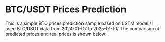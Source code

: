 # BTC/USDT Prices Prediction
This is a simple BTC prices prediction sample based on LSTM model./
I used BTC/USDT data from 2024-01-07 to 2025-01-10/
The comparison of predicted prices and real prices is shown below:
